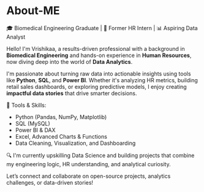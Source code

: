 # About-ME
🎓 Biomedical Engineering Graduate | 💼 Former HR Intern | 📊 Aspiring Data Analyst

Hello! I'm Vrishikaa, a results-driven professional with a background in **Biomedical Engineering** and hands-on experience in **Human Resources**, now diving deep into the world of **Data Analytics**.

I'm passionate about turning raw data into actionable insights using tools like **Python**, **SQL**, and **Power BI**. Whether it's analyzing HR metrics, building retail sales dashboards, or exploring predictive models, I enjoy creating **impactful data stories** that drive smarter decisions.

🔧 Tools & Skills:
- Python (Pandas, NumPy, Matplotlib)
- SQL (MySQL)
- Power BI & DAX
- Excel, Advanced Charts & Functions
- Data Cleaning, Visualization, and Dashboarding

🔍 I'm currently upskilling Data Science and building projects that combine my engineering logic, HR understanding, and analytical curiosity.

Let’s connect and collaborate on open-source projects, analytics challenges, or data-driven stories!
